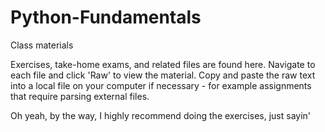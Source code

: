 # Python-Fundamentals
Class materials

Exercises, take-home exams, and related files are found here. Navigate to each file and click 'Raw' to view the material. Copy and paste the raw text into a local file on your computer if necessary - for example assignments that require parsing external files.

Oh yeah, by the way, I highly recommend doing the exercises, just sayin' 
